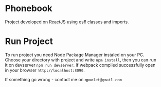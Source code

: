 # Phonebook
Project developed on ReactJS using es6 classes and imports.

# Run Project
To run project you need Node Package Manager instaled on your PC.
Choose your directory with project and write `npm install`, then you can run it on devserver `npm run devserver`. If webpack compiled successfully open in your browser `http://localhost:8090`.

If something go wrong - contact me on `qpuolet@gmail.com` 
